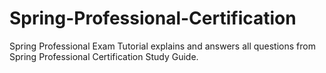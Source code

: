 # Spring-Professional-Certification
Spring Professional Exam Tutorial explains and answers all questions from Spring Professional Certification Study Guide.
